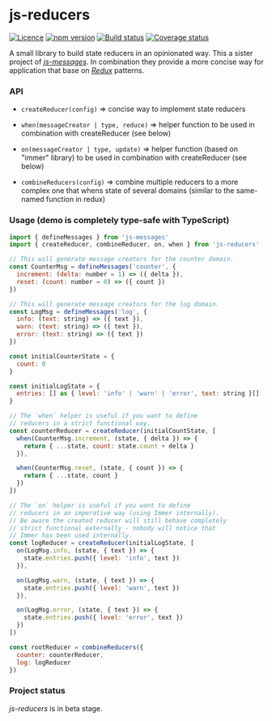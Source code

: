 # js-reducers

[![Licence](https://img.shields.io/badge/licence-LGPLv3-blue.svg?style=flat)](https://github.com/js-works/js-reducers/blob/master/LICENSE)
[![npm version](https://img.shields.io/npm/v/js-reducers.svg?style=flat)](https://www.npmjs.com/package/js-reducers)
[![Build status](https://travis-ci.com/js-works/js-reducers.svg)](https://travis-ci.org/js-works/js-reducers)
[![Coverage status](https://coveralls.io/repos/github/js-works/js-reducers/badge.svg?branch=master)](https://coveralls.io/github/js-works/js-reducers?branch=master)

A small library to build state reducers in an opinionated way.
This a sister project of [_js-messages_](https://github.com/js-works/js-messages).
In combination they provide a more concise way for application that base on
[_Redux_](https://redux.js.org) patterns.

### API

- `createReducer(config)`
  => concise way to implement state reducers

- `when(messageCreator | type, reduce)`
  => helper function to be used in combination with createReducer (see below)

- `on(messageCreator | type, update)`
  => helper function (based on "immer" library) to be used in
  combination with createReducer (see below)

- `combineReducers(config)`
  => combine multiple reducers to a more complex one that whens state
  of several domains (similar to the same-named function in redux)

### Usage (demo is completely type-safe with TypeScript)

```javascript
import { defineMessages } from 'js-messages'
import { createReducer, combineReducer, on, when } from 'js-reducers'

// This will generate message creators for the counter domain.
const CounterMsg = defineMessages('counter', {
  increment: (delta: number = 1) => ({ delta }),
  reset: (count: number = 0) => ({ count })
})

// This will generate message creators for the log domain.
const LogMsg = defineMessages('log', {
  info: (text: string) => ({ text }),
  warn: (text: string) => ({ text }),
  error: (text: string) => ({ text })
})

const initialCounterState = {
  count: 0
}

const initialLogState = {
  entries: [] as { level: 'info' | 'warn' | 'error', text: string }[]
}

// The `when` helper is useful if you want to define
// reducers in a strict functional way.
const counterReducer = createReducer(initialCountState, [
  when(CounterMsg.increment, (state, { delta }) => {
    return { ...state, count: state.count + delta }
  }),

  when(CounterMsg.reset, (state, { count }) => {
    return { ...state, count }
  })
])

// The `on` helper is useful if you want to define
// reducers in an imperative way (using Immer internally).
// Be aware the created reducer will still behave completely
// strict functional externally - nobody will notice that
// Immer has been used internally.
const logReducer = createReducer(initialLogState, [
  on(LogMsg.info, (state, { text }) => {
    state.entries.push({ level: 'info', text })
  }),

  on(LogMsg.warn, (state, { text }) => {
    state.entries.push({ level: 'warn', text })
  }),

  on(LogMsg.error, (state, { text }) => {
    state.entries.push({ level: 'error', text })
  })
])

const rootReducer = combineReducers({
  counter: counterReducer,
  log: logReducer
})
```

### Project status

_js-reducers_ is in beta stage.
